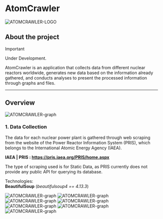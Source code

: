 # AtomCrawler

![ATOMCRAWLER-LOGO](https://github.com/XRayBinary/assets/blob/main/AtomCrawler.png)

## About the project

> [!IMPORTANT]  
> Under Development.

AtomCrawler is an application that collects data from different nuclear reactors worldwide, generates new data based on the information already gathered, and conducts analyses to present the processed information through graphs and files.

<hr>

## Overview

![ATOMCRAWLER-graph](https://github.com/XRayBinary/AtomCrawler/blob/main/images/atomcrawler_map.png)

### 1. Data Collection

The data for each nuclear power plant is gathered through web scraping from the website of the Power Reactor Information System (PRIS), which belongs to the International Atomic Energy Agency (IAEA). 

**IAEA | PRIS : https://pris.iaea.org/PRIS/home.aspx**

The type of scraping used is for Static Data, as PRIS currently does not provide any public API for querying its database.

Technologies:<br>
**BeautifulSoup** (*beautifulsoup4 == 4.13.3*)

![ATOMCRAWLER-graph](https://github.com/XRayBinary/AtomCrawler/blob/main/data/analized_data/graphs/nuclear_plants_status.png)
![ATOMCRAWLER-graph](https://github.com/XRayBinary/AtomCrawler/blob/main/data/analized_data/graphs/nuclear_plants_country.png)
![ATOMCRAWLER-graph](https://github.com/XRayBinary/AtomCrawler/blob/main/data/analized_data/graphs/nuclear_plants_types.png)
![ATOMCRAWLER-graph](https://github.com/XRayBinary/AtomCrawler/blob/main/data/analized_data/graphs/nuclear_plants_energyefficiency.png)
![ATOMCRAWLER-graph](https://github.com/XRayBinary/AtomCrawler/blob/main/data/analized_data/graphs/nuclear_plants_thermalefficiency.png)
![ATOMCRAWLER-graph](https://github.com/XRayBinary/AtomCrawler/blob/main/data/analized_data/graphs/nuclear_plants_gross.png)
![ATOMCRAWLER-graph](https://github.com/XRayBinary/AtomCrawler/blob/main/data/analized_data/graphs/nuclear_plants_hours.png)




